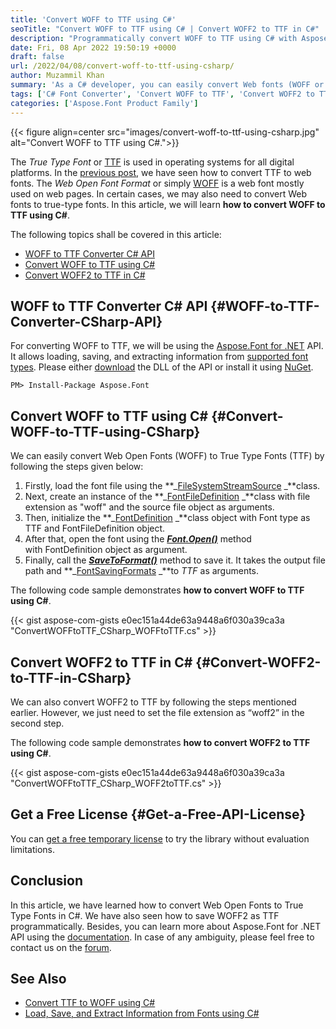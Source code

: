 ```yaml
---
title: 'Convert WOFF to TTF using C#'
seoTitle: "Convert WOFF to TTF using C# | Convert WOFF2 to TTF in C#"
description: "Programmatically convert WOFF to TTF using C# with Aspose.Font for .NET API. Convert Web Open Fonts to True Type Fonts using C#. WOFF to TTF Converter API."
date: Fri, 08 Apr 2022 19:50:19 +0000
draft: false
url: /2022/04/08/convert-woff-to-ttf-using-csharp/
author: Muzammil Khan
summary: 'As a C# developer, you can easily convert Web fonts (WOFF or WOFF2) to True Type Fonts (TTF) programmatically. In this article, you will learn **how to convert WOFF to TTF using C#.**'
tags: ['C# Font Converter', 'Convert WOFF to TTF', 'Convert WOFF2 to TTF in C#', 'Font Converter API', 'WOFF to TTF C#', 'WOFF to TTF Converter API', 'WOFF2 to TTF C#', 'WOFF2TTF']
categories: ['Aspose.Font Product Family']
---
```




{{< figure align=center src="images/convert-woff-to-ttf-using-csharp.jpg" alt="Convert WOFF to TTF using C#.">}}


The _True Type Font_ or [TTF][1] is used in operating systems for all digital platforms. In the [previous post][2], we have seen how to convert TTF to web fonts. The _Web Open Font Format_ or simply [WOFF][3] is a web font mostly used on web pages. In certain cases, we may also need to convert Web fonts to true-type fonts. In this article, we will learn **how to convert WOFF to TTF using C#**.

The following topics shall be covered in this article:

*   [WOFF to TTF Converter C# API][4]
*   [Convert WOFF to TTF using C#][5]
*   [Convert WOFF2 to TTF in C#][6]

## WOFF to TTF Converter C# API {#WOFF-to-TTF-Converter-CSharp-API}

For converting WOFF to TTF, we will be using the [Aspose.Font for .NET][7] API. It allows loading, saving, and extracting information from [supported font types][8]. Please either [download][9] the DLL of the API or install it using [NuGet][10].

```
PM> Install-Package Aspose.Font
```

## Convert WOFF to TTF using C# {#Convert-WOFF-to-TTF-using-CSharp}

We can easily convert Web Open Fonts (WOFF) to True Type Fonts (TTF) by following the steps given below:

1.  Firstly, load the font file using the **_[FileSystemStreamSource][11] _**class.
2.  Next, create an instance of the **_[FontFileDefinition][12] _**class with file extension as "woff" and the source file object as arguments.
3.  Then, initialize the **_[FontDefinition][13] _**class object with Font type as TTF and FontFileDefinition object.
4.  After that, open the font using the **_[Font.Open()][14]_** method with FontDefinition object as argument.
5.  Finally, call the **_[SaveToFormat()][15]_** method to save it. It takes the output file path and **_[FontSavingFormats][16] _**to _TTF_ as arguments.

The following code sample demonstrates **how to convert WOFF to TTF using C#**.

{{< gist aspose-com-gists e0ec151a44de63a9448a6f030a39ca3a "ConvertWOFFtoTTF_CSharp_WOFFtoTTF.cs" >}}

## Convert WOFF2 to TTF in C# {#Convert-WOFF2-to-TTF-in-CSharp}

We can also convert WOFF2 to TTF by following the steps mentioned earlier. However, we just need to set the file extension as “woff2” in the second step.

The following code sample demonstrates **how to convert WOFF2 to TTF using C#**.

{{< gist aspose-com-gists e0ec151a44de63a9448a6f030a39ca3a "ConvertWOFFtoTTF_CSharp_WOFF2toTTF.cs" >}}

## Get a Free License {#Get-a-Free-API-License}

You can [get a free temporary license][17] to try the library without evaluation limitations.

## Conclusion

In this article, we have learned how to convert Web Open Fonts to True Type Fonts in C#. We have also seen how to save WOFF2 as TTF programmatically. Besides, you can learn more about Aspose.Font for .NET API using the [documentation][18]. In case of any ambiguity, please feel free to contact us on the [forum][19].

## See Also

*   [Convert TTF to WOFF using C#][20]
*   [Load, Save, and Extract Information from Fonts using C#][21]




[1]: https://docs.fileformat.com/font/ttf/
[2]: https://blog.aspose.com/2022/03/15/convert-ttf-to-woff-using-csharp/
[3]: https://docs.fileformat.com/font/woff/
[4]: #WOFF-to-TTF-Converter-CSharp-API
[5]: #Convert-WOFF-to-TTF-using-CSharp
[6]: #Convert-WOFF2-to-TTF-in-CSharp
[7]: https://products.aspose.com/font/net
[8]: https://docs.aspose.com/font/net/supported-file-formats/
[9]: https://downloads.aspose.com/font/net
[10]: https://www.nuget.org/packages/Aspose.Font/
[11]: https://apireference.aspose.com/font/net/aspose.font.sources/filesystemstreamsource
[12]: https://apireference.aspose.com/font/net/aspose.font.sources/fontfiledefinition
[13]: https://apireference.aspose.com/font/net/aspose.font.sources/fontdefinition
[14]: https://apireference.aspose.com/font/net/aspose.font.font/open/methods/2
[15]: https://apireference.aspose.com/font/net/aspose.font/font/methods/savetoformat
[16]: https://apireference.aspose.com/font/net/aspose.font/fontsavingformats
[17]: https://purchase.aspose.com/temporary-license
[18]: https://docs.aspose.com/font/net/
[19]: https://forum.aspose.com/c/font/41
[20]: https://blog.aspose.com/2022/03/15/convert-ttf-to-woff-using-csharp/
[21]: https://blog.aspose.com/2020/09/14/load-save-extract-information-from-fonts-using-csharp/




